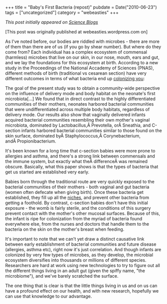+++
title = "Baby's First Bacteria (repost)"
pubdate = Date("2010-06-23")
tags = ["uncategorized"]
category = "webeasties"
+++

_This post initially appeared on [Science Blogs](http://scienceblogs.com/webeasties)_

[This post was originally published at webeasties.wordpress.com on]

As I've noted before, our bodies are riddled with microbes - there are more of them than there are of us (if you go by shear number). But where do they come from? Each individual has a complex ecosystem of commensal (harmless) microbes that live on our skin, in our nose, mouth, ears and gut, and we lay the foundations for this ecosystem at birth. According to a new study in the Proceedings of the National Accademy of Sciences (PNAS), different methods of birth (traditional vs cesarean section) have very different outcomes in terms of what bacteria end up [colonizing you](http://www.pnas.org/content/early/2010/06/08/1002601107):

The goal of the present study was to obtain a community-wide perspective on the influence of delivery mode and body habitat on the neonate's first microbiota[...] We found that in direct contrast to the highly differentiated communities of their mothers, neonates harbored bacterial communities that were undifferentiated across multiple body habitats, regardless of delivery mode. Our results also show that vaginally delivered infants acquired bacterial communities resembling their own mother's vaginal microbiota, dominated by Lactobacillus,Â Prevotella, orÂ Sneathia, and C-section infants harbored bacterial communities similar to those found on the skin surface, dominated byÂ Staphylococcus,Â Corynebacterium, andÂ Propionibacterium.

It's been known for a long time that c-section babies were more prone to allergies and asthma, and there's a strong link between commensals and the immune system, but exactly what theÂ differenceÂ was remained obscure. 
Basically, what this paper shows is that the types of bacteria that get us started are established very early.

Babies born through the traditional route are very quickly exposed to the bacterial communities of their mothers - both vaginal and gut bacteria (women often defecate when giving birth). Once these bacteria get established, they fill up all the [niches](http://en.wikipedia.org/wiki/Ecological_niche), and prevent other bacteria from getting a foothold. By contrast, c-section babies don't have this initial exposure - the womb is fairly sterile, and the conditions of this surgery prevent contact with the mother's other mucosal surfaces. Because of this, the infant is ripe for colonization from the myriad of bacteria found everywhere else, from the nurses and doctors that handle them to the bacteria on the skin on the mother's breast when feeding.

It's important to note that we can't yet draw a distinct causative link between early establishment of bacterial communities and future disease (allergies, asthma etc), right now it's just correlation. And though infants are colonized by very few types of microbes, as they develop, the microbial ecosystem diversifies into thousands or millions of different species. Researchers are hard at work using new technologies to try to figure out all the different things living in an adult gut (given the spiffy name, "the microbiome"), and we've barely scratched the surface.

The one thing that is clear is that the little things living in us and on us can have a profound effect on our health, and with new research, hopefully we can use that knowledge to our advantage.

      
  
